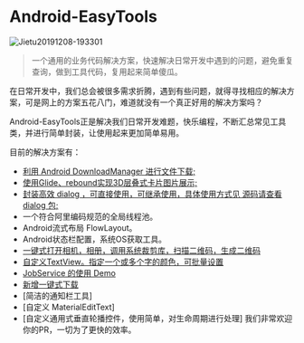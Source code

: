 # Android-EasyTools

![Jietu20191208-193301](https://tva1.sinaimg.cn/large/006tNbRwly1g9pjv5c1byj30b40bbdg8.jpg)

> 一个通用的业务代码解决方案，快速解决日常开发中遇到的问题，避免重复查询，做到工具代码，复用起来简单傻瓜。

在日常开发中，我们总会被很多需求折腾，遇到有些问题，就得寻找相应的解决方案，可是网上的方案五花八门，难道就没有一个真正好用的解决方案吗？

Android-EasyTools正是解决我们日常开发难题，快乐编程，不断汇总常见工具类，并进行简单封装，让使用起来更加简单易用。





目前的解决方案有：

- [利用 Android DownloadManager 进行文件下载;](https://blog.csdn.net/petterp/article/details/102762261)
- [使用Glide、rebound实现3D层叠式卡片图片展示;](https://blog.csdn.net/duihuapixiu/article/details/102795767)
- [封装高效 dialog ，可直接使用，可继承使用，具体使用方式见 源码请查看 dialog 包;](https://blog.csdn.net/baidu_40389775/article/details/102470687)
- 一个符合阿里编码规范的全局线程池。
- Android流式布局 FlowLayout。
- Android状态栏配置，系统OS获取工具。
- [一键式打开相机，相册，调用系统裁剪库，扫描二维码，生成二维码](https://github.com/Blue-knife/Android-EasyTools/blob/master/app/src/main/java/com/business/tools/camera/CameraActivity.java)
- [自定义TextView。指定一个或多个字的颜色，可批量设置](https://blog.csdn.net/baidu_40389775/article/details/102622214)
- [JobService 的使用 Demo](https://github.com/Blue-knife/Android-EasyTools/tree/master/app/src/main/java/com/business/tools/service)
- [新增一键式下载](https://blog.csdn.net/baidu_40389775/article/details/104911075)
- [简洁的通知栏工具]
- [自定义 MaterialEditText]
- [自定义通用式垂直轮播控件，使用简单，对生命周期进行处理]
我们非常欢迎你的PR，一切为了更快的效率。